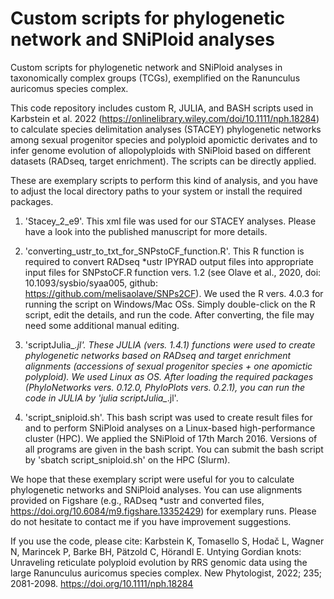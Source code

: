 # Custom scripts for phylogenetic network and SNiPloid analyses

Custom scripts for phylogenetic network and SNiPloid analyses in taxonomically complex groups (TCGs), exemplified on the Ranunculus auricomus species complex.

This code repository includes custom R, JULIA, and BASH scripts used in Karbstein et al. 2022 (https://onlinelibrary.wiley.com/doi/10.1111/nph.18284) to calculate species delimitation analyses (STACEY) phylogenetic networks among sexual progenitor species and polyploid apomictic derivates and to infer genome evolution of allopolyploids with SNiPloid based on different datasets (RADseq, target enrichment). The scripts can be directly applied. 

These are exemplary scripts to perform this kind of analysis, and you have to adjust the local directory paths to your system or install the required packages. 

1) 'Stacey_2_e9'. This xml file was used for our STACEY analyses. Please have a look into the published manuscript for more details.

2) 'converting_ustr_to_txt_for_SNPstoCF_function.R'. This R function is required to convert RADseq *ustr IPYRAD output files into appropriate input files for SNPstoCF.R function vers. 1.2 (see Olave et al., 2020, doi: 10.1093/sysbio/syaa005, github: https://github.com/melisaolave/SNPs2CF). We used the R vers. 4.0.3 for running the script on Windows/Mac OSs. Simply double-click on the R script, edit the details, and run the code. After converting, the file may need some additional manual editing.

3) 'scriptJulia_*.jl'. These JULIA (vers. 1.4.1) functions were used to create phylogenetic networks based on RADseq and target enrichment alignments (accessions of sexual progenitor species + one apomictic polyploid). We used Linux as OS. After loading the required packages (PhyloNetworks vers. 0.12.0, PhyloPlots vers. 0.2.1), you can run the code in JULIA by 'julia scriptJulia_*.jl'.

4) 'script_sniploid.sh'. This bash script was used to create result files for and to perform SNiPloid analyses on a Linux-based high-performance cluster (HPC). We applied the SNiPloid of 17th March 2016. Versions of all programs are given in the bash script. You can submit the bash script by 'sbatch script_sniploid.sh' on the HPC (Slurm).


We hope that these exemplary script were useful for you to calculate phylogenetic networks and SNiPloid analyses. You can use alignments provided on Figshare (e.g., RADseq *ustr and converted files, https://doi.org/10.6084/m9.figshare.13352429) for exemplary runs. Please do not hesitate to contact me if you have improvement suggestions.




If you use the code, please cite: Karbstein K, Tomasello S, Hodač L, Wagner N, Marincek P, Barke BH, Pätzold C, Hörandl E. Untying Gordian knots: Unraveling reticulate polyploid evolution by RRS genomic data using the large Ranunculus auricomus species complex. New Phytologist, 2022; 235; 2081-2098. https://doi.org/10.1111/nph.18284
